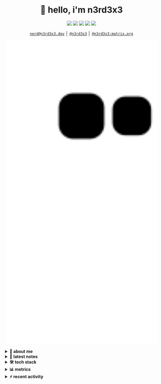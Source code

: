 
<h1 align="center">👋 hello, i'm n3rd3x3</h1>

<p align="center">
  <a href="https://twitter.com/n3rd3x3"><img src="https://img.shields.io/badge/-@n3rd3x3-00acee?style=flat&logo=Twitter&logoColor=white" /></a>
  <a href="https://github.com/n3rd3x3"><img src="https://img.shields.io/badge/-n3rd3x3-3a3a3a?style=flat&logo=GitHub&logoColor=white" /></a>
  <a href="https://n3rd3x3.dev"><img src="https://img.shields.io/badge/-n3rd3x3.dev-ff5757?style=flat&logo=ApacheSpark&logoColor=white" /></a>
  <a href="https://notes.n3rd3x3.dev"><img src="https://img.shields.io/badge/-nerd's_notes-262654?style=flat&logo=micro.blog&logoColor=white" /></a>
  <a href="https://keybase.io/n3rd3x3"><img src="https://img.shields.io/badge/-n3rd3x3-5e78ef?style=flat&logo=keybase&logoColor=white" /></a>
</p>
  
<p align="center">
<a href="mailto:nerd@n3rd3x3.dev"><code>nerd@n3rd3x3.dev</code></a> │ <a href="https://t.me/n3rd3x3"><code>@n3rd3x3</code></a> │ <a href="https://matrix.to/#/@n3rd3x3:matrix.org"><code>@n3rd3x3:matrix.org</code></a>
</p>
  
<p align="center">
<img width="500" src="https://raw.githubusercontent.com/n3rd3x3/n3rd3x3/output/github-contribution-grid-snake2.svg" />
</p>


<!-- About Section -->
<details>
  <summary><b>👤 about me</b></summary>
    <p>
      <img align="right" width="250" src="https://raw.githubusercontent.com/n3rd3x3/n3rd3x3/main/avatargnbg2.svg" alt="n3rd3x3 logo" />
      
<blockquote>

i code some projects in my free time
  
i find security very important, and like to make sure that everything i produce keeps you secure

i also believe that user interfaces are very important, and as a bit of a perfectionist try to always make sure everything is accessable & beautiful

i prefer to self host things when possible, and like to support & use open source projects when i can

when i'm not coding, i like to write, read, attempt to make art, and build robots

</blockquote>
    
----
  
  </p>
</details>
  
  
<!-- notes -->
<details>
  <summary><b>📰 latest notes</b></summary>
    <p>
       
<a href="https://notes.n3rd3x3.dev"><img align="right" width="120" src="https://raw.githubusercontent.com/twitter/twemoji/master/assets/svg/1f4dd.svg" alt="nerd's notes" /></a>
      
      
<!-- BLOG-POST-LIST:START -->
- [status update](https://notes.n3rd3x3.dev/36415/status-update)
<!-- BLOG-POST-LIST:END -->

➡️  **[More Posts](/BLOG-POSTS.md)**

----

</p>
</details>


<!-- Tech Stack -->  
<details>
  <summary><b>🛠️ tech stack</b></summary>
    <p>

| **category** | **technologies** |
| - | - |
**Frontend** |  [![Svelte](https://img.shields.io/static/v1?label=&message=Svelte&color=FF3E00&logo=svelte&logoColor=FFFFFF)](https://svelte.dev/) [![React](https://img.shields.io/static/v1?label=&message=React&color=61DAFB&logo=react&logoColor=FFFFFF)](https://reactjs.org/) [![Angular](https://img.shields.io/static/v1?label=&message=Angular&color=DD0031&logo=angular&logoColor=FFFFFF)](https://angularjs.org/) [![D3.js](https://img.shields.io/static/v1?label=&message=D3.js&color=F9A03C&logo=d3dotjs&logoColor=FFFFFF)](https://d3js.org/)
**Core** | [![TypeScript](https://img.shields.io/static/v1?label=&message=TypeScript&color=3178C6&logo=typescript&logoColor=FFFFFF)](https://www.typescriptlang.org/) [![JavaScript](https://img.shields.io/static/v1?label=&message=JavaScript&color=F7DF1E&logo=javascript&logoColor=FFFFFF)](https://www.javascript.com/) [![Dart](https://img.shields.io/static/v1?label=&message=Dart&color=0175C2&logo=dart&logoColor=FFFFFF)](https://dart.dev/) [![Python](https://img.shields.io/static/v1?label=&message=Python&color=3C78A9&logo=python&logoColor=FFFFFF)](https://www.python.org/)<br>[![Java](https://img.shields.io/static/v1?label=&message=Java&color=007396&logo=java&logoColor=FFFFFF)](https://www.java.com/) [![PHP](https://img.shields.io/static/v1?label=&message=PHP&color=777BB4&logo=php&logoColor=FFFFFF)](https://www.php.net/) [![Rust](https://img.shields.io/static/v1?label=&message=Rust&color=000000&logo=rust&logoColor=FFFFFF)](https://www.rust-lang.org/) [![Go](https://img.shields.io/static/v1?label=&message=Go&color=00ADD8&logo=go&logoColor=FFFFFF)](https://go.dev/) [![Node.js](https://img.shields.io/static/v1?label=&message=Node.js&color=339933&logo=nodedotjs&logoColor=FFFFFF)](https://nodejs.org/)
**Mobile** | [![Flutter](https://img.shields.io/static/v1?label=&message=Flutter&color=02569B&logo=flutter&logoColor=FFFFFF)](https://flutter.dev/) [![Android](https://img.shields.io/static/v1?label=&message=Android&color=3DDC84&logo=android&logoColor=FFFFFF)](https://developer.android.com/) [![Kotlin](https://img.shields.io/static/v1?label=&message=Kotlin&color=7F52FF&logo=kotlin&logoColor=FFFFFF)](https://kotlinlang.org/) [![Swift](https://img.shields.io/static/v1?label=&message=Swift&color=F05138&logo=swift&logoColor=FFFFFF)](https://www.swift.org/)
**Cloud** | [![Azure](https://img.shields.io/static/v1?label=&message=Azure&color=0078D4&logo=microsoftazure&logoColor=FFFFFF)](https://azure.microsoft.com/) [![Heroku](https://img.shields.io/static/v1?label=&message=Heroku&color=430098&logo=heroku&logoColor=FFFFFF)](https://heroku.com/) [![Netlify](https://img.shields.io/static/v1?label=&message=Netlify&color=00C7B7&logo=netlify&logoColor=FFFFFF)](https://netlify.com/) [![Google Cloud](https://img.shields.io/static/v1?label=&message=GCP&color=4285F4&logo=googlecloud&logoColor=FFFFFF)](https://cloud.google.com/)
**DevOps** | [![Docker](https://img.shields.io/static/v1?label=&message=Docker&color=2496ED&logo=docker&logoColor=FFFFFF)](https://docker.com/) [![Ansible](https://img.shields.io/static/v1?label=&message=Ansible&color=EE0000&logo=ansible&logoColor=FFFFFF)](https://www.ansible.com/) [![CircleCI](https://img.shields.io/static/v1?label=&message=CircleCI&color=343434&logo=circleci&logoColor=FFFFFF)](https://circleci.com/)
**Testing** | [![Selenium](https://img.shields.io/static/v1?label=&message=Selenium&color=43B02A&logo=selenium&logoColor=FFFFFF)](https://www.selenium.dev/) [![Cypress](https://img.shields.io/static/v1?label=&message=Cypress&color=17202C&logo=cypress&logoColor=FFFFFF)](https://www.cypress.io/) [![Jest](https://img.shields.io/static/v1?label=&message=Jest&color=C21325&logo=jest&logoColor=FFFFFF)](https://jestjs.io/)
**Misc** | [![Linux](https://img.shields.io/static/v1?label=&message=Linux&color=FCC624&logo=linux&logoColor=FFFFFF)](https://www.linux.org/) [![Bash](https://img.shields.io/static/v1?label=&message=Bash&color=4EAA25&logo=gnubash&logoColor=FFFFFF)](https://www.gnu.org/software/bash/) [![Markdown](https://img.shields.io/static/v1?label=&message=Markdown&color=000000&logo=markdown&logoColor=FFFFFF)](https://en.wikipedia.org/wiki/Markdown)
**Editors** | [![Vim](https://img.shields.io/static/v1?label=&message=Vim&color=019733&logo=vim&logoColor=FFFFFF)](https://www.vim.org/) [![VS Code](https://img.shields.io/static/v1?label=&message=VS%20Code&color=9013FE&logo=visualstudiocode&logoColor=FFFFFF)](https://code.visualstudio.com/)
      
 see **[➡️ full tech stack](https://github.com/n3rd3x3/n3rd3x3/blob/main/TECH-STACK.md)**, for a list of projects using each of the above technologies

----      

  </p>
</details>
  


<!-- Metrics -->
<details>
  <summary><b>📊 metrics</b></summary>
    <p>

| [![General Stats](https://raw.githubusercontent.com/n3rd3x3/n3rd3x3/main/assets/metrics/summary.svg)](https://github.com/n3rd3x3/n3rd3x3/blob/main/METRICS.md) | [![Activity Stats](https://raw.githubusercontent.com/n3rd3x3/n3rd3x3/main/assets/metrics/activity.svg)](https://github.com/n3rd3x3/n3rd3x3/blob/main/METRICS.md) |
| - | - |

**[➡️ More Metrics](/METRICS.md)**

</p>
</details>


<!-- Recent Activity -->
<details>
  <summary><b>⚡ recent activity</b></summary>
    <p>

<!--START_SECTION:activity-->
<!--END_SECTION:activity-->

➡️  **[More Activity](/RECENT-ACTIVITY.md)**

----

</p>
</details>
